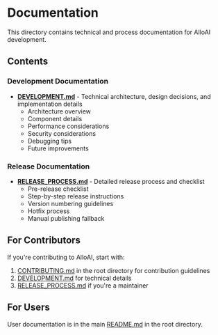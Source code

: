 # Documentation

This directory contains technical and process documentation for AlloAI development.

## Contents

### Development Documentation

- **[DEVELOPMENT.md](DEVELOPMENT.md)** - Technical architecture, design decisions, and implementation details
  - Architecture overview
  - Component details
  - Performance considerations
  - Security considerations
  - Debugging tips
  - Future improvements

### Release Documentation

- **[RELEASE_PROCESS.md](RELEASE_PROCESS.md)** - Detailed release process and checklist
  - Pre-release checklist
  - Step-by-step release instructions
  - Version numbering guidelines
  - Hotfix process
  - Manual publishing fallback

## For Contributors

If you're contributing to AlloAI, start with:
1. [CONTRIBUTING.md](../CONTRIBUTING.md) in the root directory for contribution guidelines
2. [DEVELOPMENT.md](DEVELOPMENT.md) for technical details
3. [RELEASE_PROCESS.md](RELEASE_PROCESS.md) if you're a maintainer

## For Users

User documentation is in the main [README.md](../README.md) in the root directory.
